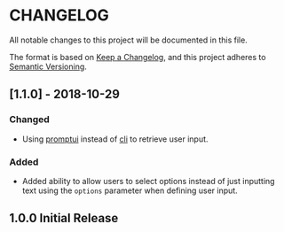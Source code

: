CHANGELOG
=========

All notable changes to this project will be documented in this file.

The format is based on [Keep a Changelog](https://keepachangelog.com/en/1.0.0/), and this project adheres to [Semantic Versioning](https://semver.org/spec/v2.0.0.html).

## [1.1.0] - 2018-10-29
### Changed
- Using [promptui](https://github.com/manifoldco/promptui) instead of [cli](https://github.com/mitchellh/cli) to retrieve user input.
### Added
- Added ability to allow users to select options instead of just inputting text using the `options` parameter when defining user input.

## 1.0.0 Initial Release
